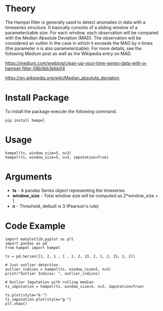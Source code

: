 # Theory

The Hampel filter is generally used to detect anomalies in data with a timeseries structure. It basically consists of a sliding window of a parameterizable size. For each window, each observation will be compared with the Median Absolute Deviation (MAD). The observation will be considered an outlier in the case in which it exceeds the MAD by n times (the parameter n is also parameterizable). For more details, see the following Medium post as well as the Wikipedia entry on MAD.

https://medium.com/wwblog/clean-up-your-time-series-data-with-a-hampel-filter-58b0bb3ebb04

https://en.wikipedia.org/wiki/Median_absolute_deviation

# Install Package

To install the package execute the following command.

```
pip install hampel
```

# Usage

```
hampel(ts, window_size=5, n=3)
hampel(ts, window_size=5, n=3, imputation=True)
```

# Arguments

- **ts** - A pandas Series object representing the timeseries 
- **window_size** -  Total window size will be computed as 2*window_size + 1
- **n** - Threshold, default is 3 (Pearson's rule)


# Code Example 


```
import matplotlib.pyplot as plt
import pandas as pd
from hampel import hampel

ts = pd.Series([1, 2, 1 , 1 , 1, 2, 13, 2, 1, 2, 15, 1, 2])

# Just outlier detection
outlier_indices = hampel(ts, window_size=5, n=3)
print("Outlier Indices: ", outlier_indices)

# Outlier Imputation with rolling median
ts_imputation = hampel(ts, window_size=5, n=3, imputation=True)

ts.plot(style="k-")
ts_imputation.plot(style="g-")
plt.show()
```

